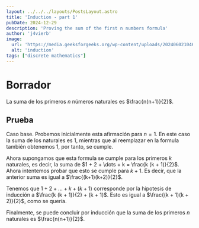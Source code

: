 ```yaml
---
layout: ../../../layouts/PostsLayout.astro
title: 'Induction - part 1'
pubDate: 2024-12-29
description: 'Proving the sum of the first n numbers formula'
author: 'j4vierb'
image:
  url: 'https://media.geeksforgeeks.org/wp-content/uploads/20240602104601/Sum-of-Natural-Number-Formula.webp'
  alt: 'induction'
tags: ["discrete mathematics"]
---
```


# Borrador

La suma de los primeros $n$ números naturales es $\frac{n(n+1)}{2}$.

## Prueba

Caso base. Probemos inicialmente esta afirmación para $n=1$. En este caso la suma de los naturales es $1$, mientras que al reemplazar en la formula también obtenemos $1$, por tanto, se cumple. 

Ahora supongamos que esta formula se cumple para los primeros $k$ naturales, es decir, la suma de $1 + 2 + \dots + k = \frac{k (k + 1)}{2}$. Ahora intentemos probar que esto se cumple para $k + 1$. Es decir, que la anterior suma es igual a $\frac{(k+1)(k+2)}{2}$.

Tenemos que $1 + 2 + \dots + k + (k + 1)$ corresponde por la hipotesis de inducción a $\frac{k (k + 1)}{2} + (k + 1)$. Esto es igual a $\frac{(k + 1)(k + 2)}{2}$, como se quería. 

Finalmente, se puede concluir por inducción que la suma de los primeros $n$ naturales es $\frac{n(n+1)}{2}$.
